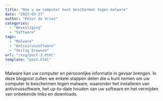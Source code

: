 ```yaml
---
title: "Hoe u uw computer kunt beschermen tegen malware"
date: "2023-03-27"
author: "Peter de Vries"
categories:
  - "Beveiliging"
  - "Software"
tags:
  - "Malware"
  - "Antivirussoftware"
  - "Veilig browsen"
url: "/ssg/post-3.html"
template: "post.html"
---
```


Malware kan uw computer en persoonlijke informatie in gevaar brengen. In deze blogpost zullen we enkele stappen delen die u kunt nemen om uw computer te beschermen tegen malware, waaronder het installeren van antivirussoftware, het up-to-date houden van uw software en het vermijden van onbekende links en downloads.